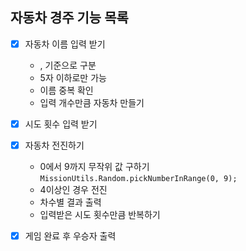 ## 자동차 경주 기능 목록

- [x] 자동차 이름 입력 받기

  - , 기준으로 구분
  - 5자 이하로만 가능
  - 이름 중복 확인
  - 입력 개수만큼 자동차 만들기

- [x] 시도 횟수 입력 받기

- [x] 자동차 전진하기

  - 0에서 9까지 무작위 값 구하기
    `MissionUtils.Random.pickNumberInRange(0, 9);`
  - 4이상인 경우 전진
  - 차수별 결과 출력
  - 입력받은 시도 횟수만큼 반복하기

- [x] 게임 완료 후 우승자 출력
